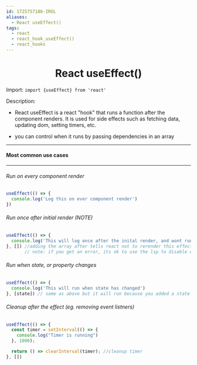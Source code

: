 ```yaml
---
id: 1725757186-IROL
aliases:
  - React useEffect()
tags:
  - react
  - react_hook_useEffect()
  - react_hooks
---
```


<center>
<h1>React useEffect()</h1>
</center>


Import: `import {useEffect} from 'react'`

Description:
- React useEffect is a react "hook" that runs a function after the component renders. It is used for side effects
 such as fetching data, updating dom, setting timers, etc. 

- you can control when it runs by passing dependencies in an array


---
#### Most common use cases
---


###### Run on every component render
```javascript
useEffect(() => {
  console.log('Log this on ever component render')
})
```


###### Run once after initial render (NOTE)
```javascript
useEffect(() => {
  console.log('This will log once after the inital render, and wont run again')
}, []) //adding the array after tells react not to rerender this effect unless you add dependencies
       // note: if you get an error, its ok to use the lsp to disable exhaustive-dependencies
```


###### Run when state, or property changes
```javascript
useEffect(() => {
  console.log('This will run when state has changed')
}, [state]) // same as above but it will run because you added a state dependency
```



###### Cleanup after the effect (eg. removing event listners)
```javascript
useEffect(() => {
  const timer = setInterval(() => {
    console.log("Timer is running")
  }, 1000);

  return () => clearInterval(timer); //cleanup timer
}, [])
```
